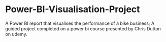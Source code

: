# Power-BI-Visualisation-Project
A Power BI report that visualises the performance of a bike business; A guided project completed on a power bi course presented by Chris Dutton on udemy.
